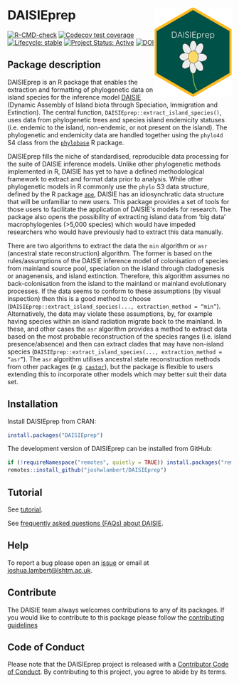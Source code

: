 # DAISIEprep <img src="man/figures/logo.png" align="right" height="200"/>

<!-- badges: start -->

[![R-CMD-check](https://github.com/joshwlambert/DAISIEprep/actions/workflows/R-CMD-check.yaml/badge.svg)](https://github.com/joshwlambert/DAISIEprep/actions/workflows/R-CMD-check.yaml) [![Codecov test coverage](https://codecov.io/gh/joshwlambert/DAISIEprep/branch/master/graph/badge.svg)](https://app.codecov.io/gh/joshwlambert/DAISIEprep?branch=master) [![Lifecycle: stable](https://img.shields.io/badge/lifecycle-stable-brightgreen.svg)](https://lifecycle.r-lib.org/articles/stages.html#stable) [![Project Status: Active](https://www.repostatus.org/badges/latest/active.svg)](https://www.repostatus.org/#active) [![DOI](https://zenodo.org/badge/DOI/10.5281/zenodo.7540314.svg)](https://doi.org/10.5281/zenodo.7540314)

<!-- badges: end -->

## Package description

DAISIEprep is an R package that enables the extraction and formatting of phylogenetic data on island species for the inference model [DAISIE](https://github.com/rsetienne/DAISIE) (Dynamic Assembly of Island biota through Speciation, Immigration and Extinction). The central function, `DAISIEprep::extract_island_species()`, uses data from phylogenetic trees and species island endemicity statuses (i.e. endemic to the island, non-endemic, or not present on the island). The phylogenetic and endemicity data are handled together using the `phylo4d` S4 class from the [`phylobase`](https://github.com/fmichonneau/phylobase) R package.

DAISIEprep fills the niche of standardised, reproducible data processing for the suite of DAISIE inference models. Unlike other phylogenetic methods implemented in R, DAISIE has yet to have a defined methodological framework to extract and format data prior to analysis. While other phylogenetic models in R commonly use the `phylo` S3 data structure, defined by the R package [`ape`](https://github.com/emmanuelparadis/ape), DAISIE has an idiosynchratic data structure that will be unfamiliar to new users. This package provides a set of tools for those users to facilitate the application of DAISIE's models for research. The package also opens the possibility of extracting island data from ‘big data’ macrophylogenies (\>5,000 species) which would have impeded researchers who would have previously had to extract this data manually.

There are two algorithms to extract the data the `min` algorithm or `asr` (ancestral state reconstruction) algorithm. The former is based on the rules/assumptions of the DAISIE inference model of colonisation of species from mainland source pool, speciation on the island through cladogenesis or anagenensis, and island extinction. Therefore, this algorithm assumes no back-colonisation from the island to the mainland or mainland evolutionary processes. If the data seems to conform to these assumptions (by visual inspection) then this is a good method to choose (`DAISIEprep::extract_island_species(..., extraction_method = “min”`). Alternatively, the data may violate these assumptions, by, for example having species within an island radiation migrate back to the mainland. In these, and other cases the `asr` algorithm provides a method to extract data based on the most probable reconstruction of the species ranges (i.e. island presence/absence) and then can extract clades that may have non-island species (`DAISIEprep::extract_island_species(..., extraction_method = “asr”`). The `asr` algorithm utilises ancestral state reconstruction methods from other packages (e.g. [`castor`](https://cran.r-project.org/package=castor/index.html)), but the package is flexible to users extending this to incorporate other models which may better suit their data set.

## Installation

Install DAISIEprep from CRAN:

``` r
install.packages("DAISIEprep")
```

The development version of DAISIEprep can be installed from GitHub:

``` r
if (!requireNamespace("remotes", quietly = TRUE)) install.packages("remotes")
remotes::install_github("joshwlambert/DAISIEprep")
```

## Tutorial

See [tutorial](https://joshwlambert.github.io/DAISIEprep/articles/Tutorial.html).

See [frequently asked questions (FAQs) about DAISIE](https://joshwlambert.github.io/DAISIEprep/articles/DAISIE_FAQs.html).

## Help

To report a bug please open an [issue](https://github.com/joshwlambert/DAISIEprep/issues/new) or email at [joshua.lambert\@lshtm.ac.uk](mailto:joshua.lambert@lshtm.ac.uk).

## Contribute

The DAISIE team always welcomes contributions to any of its packages. If you would like to contribute to this package please follow the [contributing guidelines](https://github.com/joshwlambert/DAISIEprep/blob/master/.github/CONTRIBUTING.md)

## Code of Conduct

Please note that the DAISIEprep project is released with a [Contributor Code of Conduct](https://contributor-covenant.org/version/2/0/CODE_OF_CONDUCT.html). By contributing to this project, you agree to abide by its terms.
